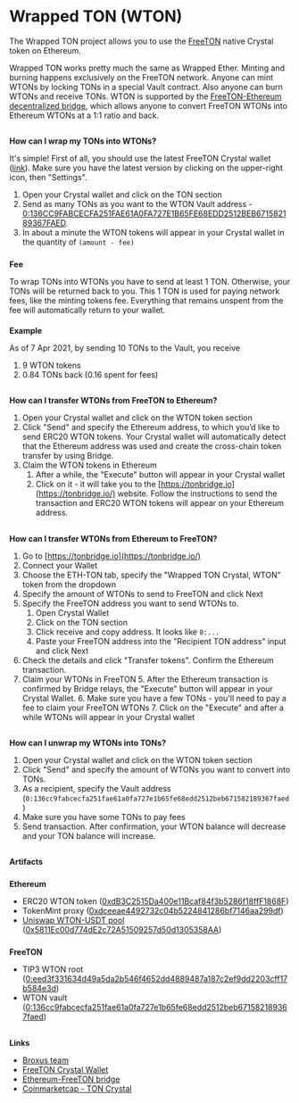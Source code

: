 # **Wrapped TON (WTON)**

The Wrapped TON project allows you to use the [FreeTON](http://freeton.org/) native Crystal token on Ethereum.

Wrapped TON works pretty much the same as Wrapped Ether. Minting and burning happens exclusively on the FreeTON network. Anyone can mint WTONs by locking TONs in a special Vault contract. Also anyone can burn WTONs and receive TONs. WTON is supported by the [FreeTON-Ethereum decentralized bridge](http://tonbridge.io/), which allows anyone to convert FreeTON WTONs into Ethereum WTONs at a 1:1 ratio and back.


## 
**How can I wrap my TONs into WTONs?**

It's simple! First of all, you should use the latest FreeTON Crystal wallet ([link](https://l1.broxus.com/freeton/wallet)). Make sure you have the latest version by clicking on the upper-right icon, then "Settings".



1. Open your Crystal wallet and click on the TON section
2. Send as many TONs as you want to the WTON Vault address - [0:136CC9FABCECFA251FAE61A0FA727E1B65FE68EDD2512BEB671582189367FAED](https://ton-explorer.com/accounts/0:136CC9FABCECFA251FAE61A0FA727E1B65FE68EDD2512BEB671582189367FAED).
3. In about a minute the WTON tokens will appear in your Crystal wallet in the quantity of `(amount - fee)`

### 
**Fee**


To wrap TONs into WTONs you have to send at least 1 TON. Otherwise, your TONs will be returned back to you. This 1 TON is used for paying network fees, like the minting tokens fee. Everything that remains unspent from the fee will automatically return to your wallet.


#### 
**Example**

As of 7 Apr 2021, by sending 10 TONs to the Vault, you receive



1. 9 WTON tokens
2. 0.84 TONs back (0.16 spent for fees)

## 
**How can I transfer WTONs from FreeTON to Ethereum?**

1. Open your Crystal wallet and click on the WTON token section
2. Click "Send" and specify the Ethereum address, to which you’d like to send ERC20 WTON tokens. Your Crystal wallet will automatically detect that the Ethereum address was used and create the cross-chain token transfer by using Bridge.
3. Claim the WTON tokens in Ethereum
    1. After a while, the "Execute" button will appear in your Crystal wallet
    2. Click on it - it will take you to the [https://tonbridge.io](https://tonbridge.io/) website. Follow the instructions to send the transaction and ERC20 WTON tokens will appear on your Ethereum address.

## 
**How can I transfer WTONs from Ethereum to FreeTON?**

1. Go to [https://tonbridge.io](https://tonbridge.io/)
2. Connect your Wallet
3. Choose the ETH-TON tab, specify the "Wrapped TON Crystal, WTON" token from the dropdown
4. Specify the amount of WTONs to send to FreeTON and click Next
5. Specify the FreeTON address you want to send WTONs to.
    1. Open Crystal Wallet
    2. Click on the TON section
    3. Click receive and copy address. It looks like `0:...`
    4. Paste your FreeTON address into the "Recipient TON address" input and click Next
6. Check the details and click "Transfer tokens". Confirm the Ethereum transaction.
7. Claim your WTONs in FreeTON
    5. After the Ethereum transaction is confirmed by Bridge relays, the "Execute" button will appear in your Crystal Wallet.
    6. Make sure you have a few TONs - you'll need to pay a fee to claim your FreeTON WTONs
    7. Click on the "Execute" and after a while WTONs will appear in your Crystal wallet

## 
**How can I unwrap my WTONs into TONs?**

1. Open your Crystal wallet and click on the WTON token section
2. Click "Send" and specify the amount of WTONs you want to convert into TONs.
3. As a recipient, specify the Vault address (`0:136cc9fabcecfa251fae61a0fa727e1b65fe68edd2512beb671582189367faed`)
4. Make sure you have some TONs to pay fees
5. Send transaction. After confirmation, your WTON balance will decrease and your TON balance will increase.

## 
**Artifacts**


### 
**Ethereum**

*   ERC20 WTON token ([0xdB3C2515Da400e11Bcaf84f3b5286f18ffF1868F](https://etherscan.io/token/0xdB3C2515Da400e11Bcaf84f3b5286f18ffF1868F))
*   TokenMint proxy ([0xdceeae4492732c04b5224841286bf7146aa299df](https://etherscan.io/address/0xdceeae4492732c04b5224841286bf7146aa299df))
*   [Uniswap WTON-USDT pool](https://info.uniswap.org/pair/0x5811ec00d774de2c72a51509257d50d1305358aa) ([0x5811Ec00d774dE2c72A51509257d50d1305358AA](https://etherscan.io/address/0x5811ec00d774de2c72a51509257d50d1305358aa))

### 
**FreeTON**

*   TIP3 WTON root ([0:eed3f331634d49a5da2b546f4652dd4889487a187c2ef9dd2203cff17b584e3d](https://ton-explorer.com/accounts/0:EED3F331634D49A5DA2B546F4652DD4889487A187C2EF9DD2203CFF17B584E3D))
*   WTON vault ([0:136cc9fabcecfa251fae61a0fa727e1b65fe68edd2512beb671582189367faed](https://ton-explorer.com/accounts/0:136CC9FABCECFA251FAE61A0FA727E1B65FE68EDD2512BEB671582189367FAED))

## 
**Links**

*   [Broxus team](https://broxus.com/)
*   [FreeTON Crystal Wallet](https://l1.broxus.com/freeton/wallet)
*   [Ethereum-FreeTON bridge](https://tonbridge.io/)
*   [Coinmarketcap - TON Crystal](https://coinmarketcap.com/currencies/ton-crystal/)
